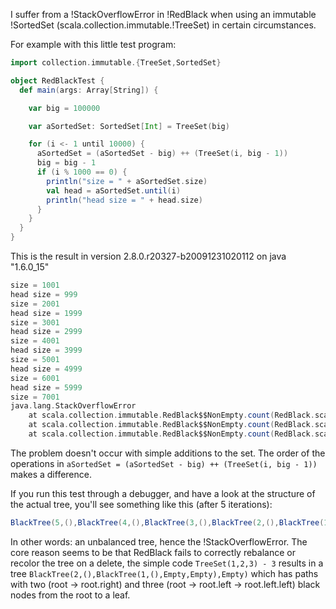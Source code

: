 I suffer from a !StackOverflowError in !RedBlack when using an immutable !SortedSet (scala.collection.immutable.!TreeSet) in certain circumstances.

For example with this little test program:

```scala
import collection.immutable.{TreeSet,SortedSet}

object RedBlackTest {
  def main(args: Array[String]) {

    var big = 100000

    var aSortedSet: SortedSet[Int] = TreeSet(big)

    for (i <- 1 until 10000) {
      aSortedSet = (aSortedSet - big) ++ (TreeSet(i, big - 1))
      big = big - 1
      if (i % 1000 == 0) {
        println("size = " + aSortedSet.size)
        val head = aSortedSet.until(i)
        println("head size = " + head.size)
      }
    }
  }
} 
```

This is the result in version 2.8.0.r20327-b20091231020112 on java "1.6.0_15"

```scala
size = 1001
head size = 999
size = 2001
head size = 1999
size = 3001
head size = 2999
size = 4001
head size = 3999
size = 5001
head size = 4999
size = 6001
head size = 5999
size = 7001
java.lang.StackOverflowError
	at scala.collection.immutable.RedBlack$$NonEmpty.count(RedBlack.scala:129)
	at scala.collection.immutable.RedBlack$$NonEmpty.count(RedBlack.scala:129)
	at scala.collection.immutable.RedBlack$$NonEmpty.count(RedBlack.scala:129)
```

The problem doesn't occur with simple additions to the set. The order of the operations in `aSortedSet = (aSortedSet - big) ++ (TreeSet(i, big - 1))` makes a difference.

If you run this test through a debugger, and have a look at the structure of the actual tree, you'll see something like this (after 5 iterations):

```scala
BlackTree(5,(),BlackTree(4,(),BlackTree(3,(),BlackTree(2,(),BlackTree(1,(),Empty,Empty),Empty),Empty),Empty),BlackTree(99995,(),Empty,Empty))
```

In other words: an unbalanced tree, hence the !StackOverflowError.
The core reason seems to be that RedBlack fails to correctly rebalance or recolor the tree on a delete, the simple code `TreeSet(1,2,3) - 3` results in a tree 
`BlackTree(2,(),BlackTree(1,(),Empty,Empty),Empty)`
which has paths with two (root -> root.right) and three (root -> root.left -> root.left.left) black nodes from the root to a leaf.

